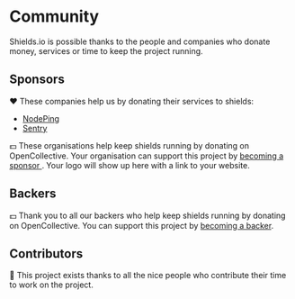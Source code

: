 # Community

Shields.io is possible thanks to the people and companies who donate money, services or time to keep the project running.

## Sponsors

❤️ These companies help us by donating their services to shields:

<ul>
    <li>
        <a href="https://nodeping.com/">
        NodePing
        </a>
    </li>
    <li>
        <a href="https://sentry.io/">
        Sentry
        </a>
    </li>
</ul>

💵 These organisations help keep shields running by donating on OpenCollective. Your organisation can support this project by <a href="https://opencollective.com/shields#sponsor">becoming a sponsor </a>. Your logo will show up here with a link to your website.

<p>
    <object data="https://opencollective.com/shields/sponsors.svg?avatarHeight=80&width=600" />
</p>

## Backers

💵 Thank you to all our backers who help keep shields running by donating on OpenCollective. You can support this project by  <a href="https://opencollective.com/shields#backer">becoming a backer</a>.

<p>
    <object data="https://opencollective.com/shields/backers.svg?width=600" />
</p>


## Contributors

🙏 This project exists thanks to all the nice people who contribute their time to work on the project.

<p>
    <object data="https://opencollective.com/shields/contributors.svg?width=600" />
</p>


✨ Shields is helped by these companies which provide a free plan for their product or service:

<ul>
    <li>
        <a href="https://coveralls.io/">Coveralls</a>
    </li>
    <li>
        <a href="https://circleci.com/">CircleCI</a>
    </li>
    <li>
        <a href="https://www.cloudflare.com/">Cloudflare</a>
    </li>
    <li>
        <a href="https://discord.com/">Discord</a>
    </li>
    <li>
        <a href="https://github.com/">GitHub</a>
    </li>
    <li>
        <a href="https://lgtm.com/">LGTM</a>
    </li>
    <li>
        <a href="https://uptimerobot.com/">Uptime Robot</a>
    </li>
</ul>
